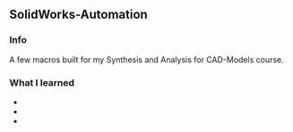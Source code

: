 ## SolidWorks-Automation

### Info

A few macros built for my Synthesis and Analysis for CAD-Models course.

### What I learned

* 
* 
* 
